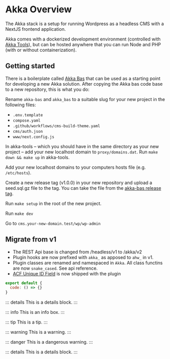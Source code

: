 # Akka Overview

The Akka stack is a setup for running Wordpress as a headless CMS with a NextJS frontend application.

Akka comes with a dockerized development environment (controlled with [Akka Tools](https://github.com/Aventyret/akka-tools)), but can be hosted anywhere that you can run Node and PHP (with or without containerization).

## Getting started

There is a boilerplate called [Akka Bas](https://github.com/Aventyret/akka-bas) that can be used as a starting point for developing a new Akka solution. After copying the Akka bas code base to a new repository, this is what you do:

Rename `akka-bas` and `akka_bas` to a suitable slug for your new project in the following files:
- `.env.template`
- `compose.yaml`
- `.github/workflows/cms-build-theme.yaml`
- `cms/auth.json`
- `www/next.config.js`

In akka-tools – which you should have in the same directory as your new project – add your new localhost domain to `proxy/domains.dat`. Run `make down && make up` in akka-tools.

Add your new localhost domains to your computers hosts file (e.g. `/etc/hosts`).

Create a new release tag (v1.0.0) in your new repository and upload a seed.sql.gz file to the tag. You can take the file from the [akka-bas release tag](https://github.com/Aventyret/akka-bas/releases/tag/v1.0.0).

Run `make setup` in the root of the new project.

Run `make dev`

Go to `cms.your-new-domain.test/wp/wp-admin`

## Migrate from v1

- The REST Api base is changed from /headless/v1 to /akka/v2
- Plugin hooks are now prefixed with `akka_` as apposed to `ahw_` in v1.
- Plugin classes are renamed and namespaced in `Akka`. All class functins are now `snake_cased`. See api reference.
- [ACF Unique ID Field](https://github.com/philipnewcomer/ACF-Unique-ID-Field) is now shipped with the plugin



```js
export default {
  code: () => {}
}
```

::: details
This is a details block.
:::

::: info
This is an info box.
:::

::: tip
This is a tip.
:::

::: warning
This is a warning.
:::

::: danger
This is a dangerous warning.
:::

::: details
This is a details block.
:::
